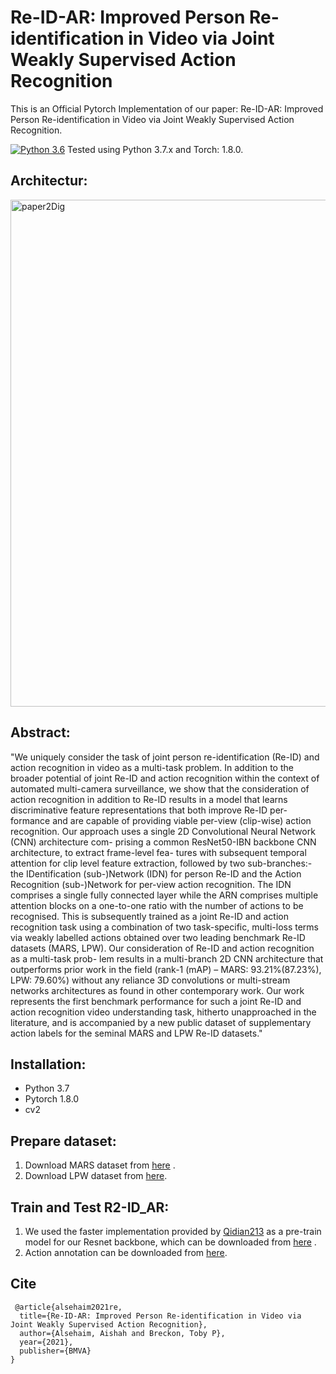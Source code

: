 # Re-ID-AR: Improved Person Re-identification in Video via Joint Weakly Supervised Action Recognition
This is an Official Pytorch Implementation of our paper: Re-ID-AR: Improved Person Re-identification in Video via Joint Weakly Supervised Action Recognition.

[![Python 3.6](https://img.shields.io/badge/python-3.7-blue.svg)](https://www.python.org/downloads/release/python-370/) Tested using Python 3.7.x and Torch: 1.8.0.

## Architectur:
<img width="811" alt="paper2Dig" src="https://user-images.githubusercontent.com/92983150/144039860-49fbe999-fcbd-48f1-b5d2-c174190b76a9.png">

## Abstract:
"We uniquely consider the task of joint person re-identification (Re-ID) and action
recognition in video as a multi-task problem. In addition to the broader potential of joint
Re-ID and action recognition within the context of automated multi-camera surveillance,
we show that the consideration of action recognition in addition to Re-ID results in a
model that learns discriminative feature representations that both improve Re-ID per-
formance and are capable of providing viable per-view (clip-wise) action recognition.
Our approach uses a single 2D Convolutional Neural Network (CNN) architecture com-
prising a common ResNet50-IBN backbone CNN architecture, to extract frame-level fea-
tures with subsequent temporal attention for clip level feature extraction, followed by two
sub-branches:- the IDentification (sub-)Network (IDN) for person Re-ID and the Action
Recognition (sub-)Network for per-view action recognition. The IDN comprises a single
fully connected layer while the ARN comprises multiple attention blocks on a one-to-one
ratio with the number of actions to be recognised. This is subsequently trained as a joint
Re-ID and action recognition task using a combination of two task-specific, multi-loss
terms via weakly labelled actions obtained over two leading benchmark Re-ID datasets
(MARS, LPW). Our consideration of Re-ID and action recognition as a multi-task prob-
lem results in a multi-branch 2D CNN architecture that outperforms prior work in the
field (rank-1 (mAP) – MARS: 93.21%(87.23%), LPW: 79.60%) without any reliance
3D convolutions or multi-stream networks architectures as found in other contemporary
work. Our work represents the first benchmark performance for such a joint Re-ID and
action recognition video understanding task, hitherto unapproached in the literature, and
is accompanied by a new public dataset of supplementary action labels for the seminal
MARS and LPW Re-ID datasets."
## Installation:
- Python 3.7
- Pytorch 1.8.0
- cv2


## Prepare dataset:
1. Download MARS dataset from [here](http://zheng-lab.cecs.anu.edu.au/Project/project_mars.html) . 
2. Download LPW dataset from [here](https://liuyu.us/dataset/lpw/index.html).

## Train and Test R2-ID_AR:
1. We used the faster implementation provided by [Qidian213](https://github.com/Qidian213) as a pre-train model for our Resnet backbone, which can be downloaded from [here](https://drive.google.com/file/d/13lprTFafpXORqs7XXMLYaelbtw6NxQM1/view) .
2. Action annotation can be downloaded from [here](https://collections.durham.ac.uk/files/r18c97kq420#.YZ-1m7unzJU). 

## Cite
```
 @article{alsehaim2021re,
  title={Re-ID-AR: Improved Person Re-identification in Video via Joint Weakly Supervised Action Recognition},
  author={Alsehaim, Aishah and Breckon, Toby P},
  year={2021},
  publisher={BMVA}
}
```

